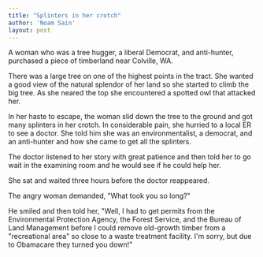 ```yaml
---
title: "Splinters in her crotch"
author: 'Noam Sain'
layout: post
---
```


A woman who was a tree hugger, a liberal Democrat, and anti-hunter, purchased a piece of timberland near Colville, WA.  
  
There was a large tree on one of the highest points in the tract. She wanted a good view of the natural splendor of her land so she started to climb the big tree. As she neared the top she encountered a spotted owl that attacked her.

In her haste to escape, the woman slid down the tree to the ground and got many splinters in her crotch. In considerable pain, she hurried to a local ER to see a doctor. She told him she was an environmentalist, a democrat, and an anti-hunter and how she came to get all the splinters.

The doctor listened to her story with great patience and then told her to go wait in the examining room and he would see if he could help her.

She sat and waited three hours before the doctor reappeared.

The angry woman demanded, "What took you so long?"

He smiled and then told her, "Well, I had to get permits from the Environmental Protection Agency, the Forest Service, and the Bureau of Land Management before I could remove old-growth timber from a "recreational area" so close to a waste treatment facility. I'm sorry, but due to Obamacare they turned you down!"